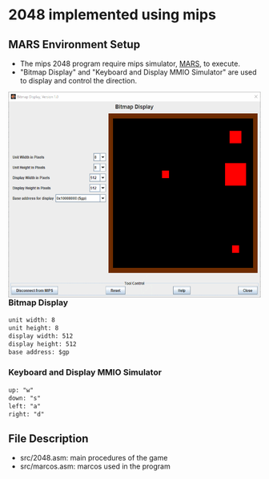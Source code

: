 # 2048 implemented using mips

## MARS Environment Setup 

- The mips 2048 program require mips simulator, [MARS](http://courses.missouristate.edu/KenVollmar/mars/), to execute.
- "Bitmap Display" and "Keyboard and Display MMIO Simulator" are used to display and control the direction.

<img align="right" width="540" height="410" src="https://github.com/YuYen/mips_2048/blob/assets/gaming_animation.gif">

### Bitmap Display

	unit width: 8
	unit height: 8
	display width: 512 
	display height: 512
	base address: $gp

### Keyboard and Display MMIO Simulator

	up: "w"
	down: "s"
	left: "a"
	right: "d"

## File Description 

- src/2048.asm: main procedures of the game
- src/marcos.asm: marcos used in the program

